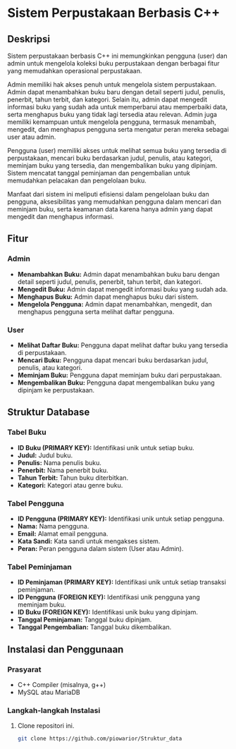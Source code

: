 # Sistem Perpustakaan Berbasis C++

## Deskripsi

Sistem perpustakaan berbasis C++ ini memungkinkan pengguna (user) dan admin untuk mengelola koleksi buku perpustakaan dengan berbagai fitur yang memudahkan operasional perpustakaan.

Admin memiliki hak akses penuh untuk mengelola sistem perpustakaan. Admin dapat menambahkan buku baru dengan detail seperti judul, penulis, penerbit, tahun terbit, dan kategori. Selain itu, admin dapat mengedit informasi buku yang sudah ada untuk memperbarui atau memperbaiki data, serta menghapus buku yang tidak lagi tersedia atau relevan. Admin juga memiliki kemampuan untuk mengelola pengguna, termasuk menambah, mengedit, dan menghapus pengguna serta mengatur peran mereka sebagai user atau admin.

Pengguna (user) memiliki akses untuk melihat semua buku yang tersedia di perpustakaan, mencari buku berdasarkan judul, penulis, atau kategori, meminjam buku yang tersedia, dan mengembalikan buku yang dipinjam. Sistem mencatat tanggal peminjaman dan pengembalian untuk memudahkan pelacakan dan pengelolaan buku.

Manfaat dari sistem ini meliputi efisiensi dalam pengelolaan buku dan pengguna, aksesibilitas yang memudahkan pengguna dalam mencari dan meminjam buku, serta keamanan data karena hanya admin yang dapat mengedit dan menghapus informasi.

## Fitur

### Admin
- **Menambahkan Buku:** Admin dapat menambahkan buku baru dengan detail seperti judul, penulis, penerbit, tahun terbit, dan kategori.
- **Mengedit Buku:** Admin dapat mengedit informasi buku yang sudah ada.
- **Menghapus Buku:** Admin dapat menghapus buku dari sistem.
- **Mengelola Pengguna:** Admin dapat menambahkan, mengedit, dan menghapus pengguna serta melihat daftar pengguna.

### User
- **Melihat Daftar Buku:** Pengguna dapat melihat daftar buku yang tersedia di perpustakaan.
- **Mencari Buku:** Pengguna dapat mencari buku berdasarkan judul, penulis, atau kategori.
- **Meminjam Buku:** Pengguna dapat meminjam buku dari perpustakaan.
- **Mengembalikan Buku:** Pengguna dapat mengembalikan buku yang dipinjam ke perpustakaan.

## Struktur Database

### Tabel Buku
- **ID Buku (PRIMARY KEY):** Identifikasi unik untuk setiap buku.
- **Judul:** Judul buku.
- **Penulis:** Nama penulis buku.
- **Penerbit:** Nama penerbit buku.
- **Tahun Terbit:** Tahun buku diterbitkan.
- **Kategori:** Kategori atau genre buku.

### Tabel Pengguna
- **ID Pengguna (PRIMARY KEY):** Identifikasi unik untuk setiap pengguna.
- **Nama:** Nama pengguna.
- **Email:** Alamat email pengguna.
- **Kata Sandi:** Kata sandi untuk mengakses sistem.
- **Peran:** Peran pengguna dalam sistem (User atau Admin).

### Tabel Peminjaman
- **ID Peminjaman (PRIMARY KEY):** Identifikasi unik untuk setiap transaksi peminjaman.
- **ID Pengguna (FOREIGN KEY):** Identifikasi unik pengguna yang meminjam buku.
- **ID Buku (FOREIGN KEY):** Identifikasi unik buku yang dipinjam.
- **Tanggal Peminjaman:** Tanggal buku dipinjam.
- **Tanggal Pengembalian:** Tanggal buku dikembalikan.

## Instalasi dan Penggunaan

### Prasyarat
- C++ Compiler (misalnya, g++)
- MySQL atau MariaDB

### Langkah-langkah Instalasi
1. Clone repositori ini.
   ```sh
   git clone https://github.com/piowarior/Struktur_data
